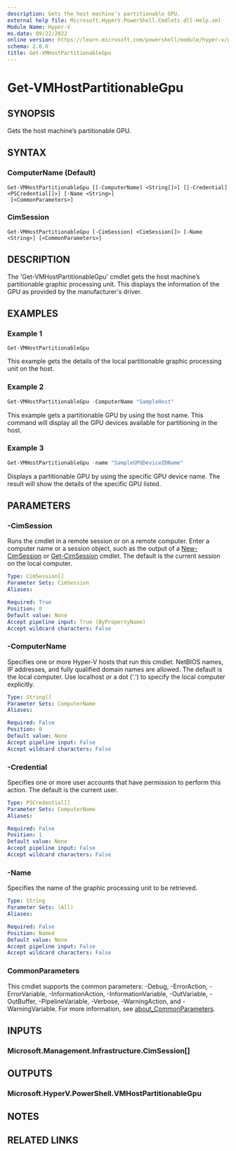 ```yaml
---
description: Gets the host machine’s partitionable GPU.
external help file: Microsoft.HyperV.PowerShell.Cmdlets.dll-Help.xml
Module Name: Hyper-V
ms.date: 09/22/2022
online version: https://learn.microsoft.com/powershell/module/hyper-v/get-vmhostpartitionablegpu?view=windowsserver2025-ps&wt.mc_id=ps-gethelp
schema: 2.0.0
title: Get-VMHostPartitionableGpu
---
```


# Get-VMHostPartitionableGpu

## SYNOPSIS
Gets the host machine’s partitionable GPU.

## SYNTAX

### ComputerName (Default)
```
Get-VMHostPartitionableGpu [[-ComputerName] <String[]>] [[-Credential] <PSCredential[]>] [-Name <String>]
 [<CommonParameters>]
```

### CimSession
```
Get-VMHostPartitionableGpu [-CimSession] <CimSession[]> [-Name <String>] [<CommonParameters>]
```

## DESCRIPTION
The 'Get-VMHostPartitionableGpu' cmdlet gets the host machine’s partitionable graphic processing unit.
This displays the information of the GPU as provided by the manufacturer's driver.

## EXAMPLES

### Example 1
```
Get-VMHostPartitionableGpu
```

This example gets the details of the local partitionable graphic processing unit on the host.

### Example 2
```powershell
Get-VMHostPartitionableGpu -ComputerName "SampleHost"
```

This example gets a partitionable GPU by using the host name. This command will display all the GPU devices available for partitioning in the host.

### Example 3
```powershell
Get-VMHostPartitionableGpu -name "SampleGPUDeviceIDName"
```

Displays a partitionable GPU by using the specific GPU device name. The result will show the details of the specific GPU listed.

## PARAMETERS

### -CimSession
Runs the cmdlet in a remote session or on a remote computer.
Enter a computer name or a session object, such as the output of a [New-CimSession](https://go.microsoft.com/fwlink/p/?LinkId=227967) or [Get-CimSession](https://go.microsoft.com/fwlink/p/?LinkId=227966) cmdlet.
The default is the current session on the local computer.

```yaml
Type: CimSession[]
Parameter Sets: CimSession
Aliases:

Required: True
Position: 0
Default value: None
Accept pipeline input: True (ByPropertyName)
Accept wildcard characters: False
```

### -ComputerName
Specifies one or more Hyper-V hosts that run this cmdlet.
NetBIOS names, IP addresses, and fully qualified domain names are allowed.
The default is the local computer.
Use localhost or a dot ('.') to specify the local computer explicitly.

```yaml
Type: String[]
Parameter Sets: ComputerName
Aliases:

Required: False
Position: 0
Default value: None
Accept pipeline input: False
Accept wildcard characters: False
```

### -Credential
Specifies one or more user accounts that have permission to perform this action. The default is the current user.

```yaml
Type: PSCredential[]
Parameter Sets: ComputerName
Aliases:

Required: False
Position: 1
Default value: None
Accept pipeline input: False
Accept wildcard characters: False
```

### -Name
Specifies the name of the graphic processing unit to be retrieved.

```yaml
Type: String
Parameter Sets: (All)
Aliases:

Required: False
Position: Named
Default value: None
Accept pipeline input: False
Accept wildcard characters: False
```

### CommonParameters
This cmdlet supports the common parameters: -Debug, -ErrorAction, -ErrorVariable, -InformationAction, -InformationVariable, -OutVariable, -OutBuffer, -PipelineVariable, -Verbose, -WarningAction, and -WarningVariable. For more information, see [about_CommonParameters](https://go.microsoft.com/fwlink/?LinkID=113216).

## INPUTS

### Microsoft.Management.Infrastructure.CimSession[]

## OUTPUTS

### Microsoft.HyperV.PowerShell.VMHostPartitionableGpu

## NOTES

## RELATED LINKS
